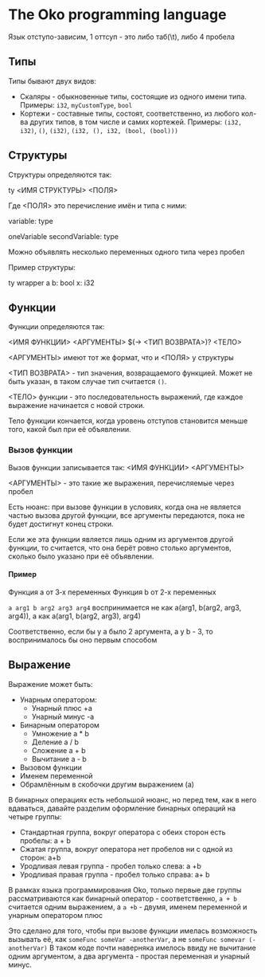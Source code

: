 # The Oko programming language

Язык отступо-зависим, 1 оттсуп - это либо таб(\t), либо 4 пробела

## Типы

Типы бывают двух видов:
* Скаляры - обыкновенные типы, состоящие из одного имени типа.
Примеры: `i32`, `myCustomType`, `bool`
* Кортежи - составные типы, состоят, соответственно, из любого кол-ва
других типов, в том числе и самих кортежей.
Примеры: `(i32, i32)`, `()`, `(i32)`, `(i32, (), i32, (bool, (bool)))`

## Структуры

Структуры определяются так:

ty <ИМЯ СТРУКТУРЫ>
    <ПОЛЯ>

Где <ПОЛЯ> это перечисление имён и типа с ними:

variable: type

oneVariable secondVariable: type

Можно объявлять несколько переменных одного типа через пробел

Пример структуры:

ty wrapper
	a b: bool
	x: i32

## Функции

Функции определяются так:

<ИМЯ ФУНКЦИИ> <АРГУМЕНТЫ> $(-> <ТИП ВОЗВРАТА>)?
    <ТЕЛО>

<АРГУМЕНТЫ> имеют тот же формат, что и <ПОЛЯ> у структуры

<ТИП ВОЗВРАТА> - тип значения, возвращаемого функцией.
Может не быть указан, в таком случае тип считается `()`.

<ТЕЛО> функции - это последовательность выражений, где каждое выражение
начинается с новой строки.

Тело функции кончается, когда уровень отступов становится меньше того,
какой был при её объявлении.

### Вызов функции

Вызов функции записывается так:
    <ИМЯ ФУНКЦИИ> <АРГУМЕНТЫ>

<АРГУМЕНТЫ> - это такие же выражения, перечисляемые через пробел

Есть нюанс: при вызове функции в условиях,
когда она не является частью вызова другой функции,
все аргументы передаются, пока не будет достигнут конец строки.

Если же эта функции является лишь одним из аргументов другой функции,
то считается, что она берёт ровно столько аргументов, сколько было указано
при её объявлении.

#### Пример
Функция a от 3‑х переменных
Функция b от 2-х переменных

`a arg1 b arg2 arg3 arg4`
воспринимается не как
a(arg1, b(arg2, arg3, arg4)),
а как
a(arg1, b(arg2, arg3), arg4)

Соответственно, если бы у a было 2 аргумента, а у b - 3,
то воспринималось бы оно первым способом

## Выражение

Выражение может быть:
- Унарным оператором:
    * Унарный плюс +a
    * Унарный минус -a
- Бинарным оператором
    * Умножение a * b
    * Деление a / b
    * Сложение a + b
    * Вычитание a - b
- Вызовом функции
- Именем переменной
- Обрамлённым в скобочки другим выражением (a)

В бинарных операциях есть небольшой нюанс,
но перед тем, как в него вдаваться, давайте разделим оформление
бинарных операций на четыре группы:

* Стандартная группа, вокруг оператора с обеих сторон есть пробелы: a + b
* Сжатая группа, вокруг оператора нет пробелов ни с одной из сторон: a+b
* Уродливая левая группа - пробел только слева: a +b
* Уродливая правая группа - пробел только справа: a+ b

В рамках языка программирования Oko, только первые две группы рассматриваются
как бинарный оператор - соответственно, `a + b` считается одним выражением,
а `a +b` - двумя, именем переменной и унарным оператором плюс

Это сделано для того, чтобы при вызове функции имелась возможность
вызывать её, как `someFunc someVar -anotherVar`, а не `someFunc somevar (-anotherVar)`
В таком коде почти наверняка имелось ввиду не вычитание одним аргументом,
а два аргумента - простая переменная и унарный минус.
